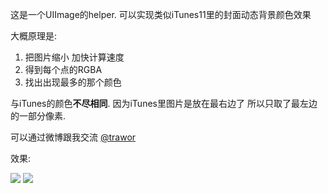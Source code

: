 这是一个UIImage的helper. 可以实现类似iTunes11里的封面动态背景颜色效果

大概原理是:  

1. 把图片缩小 加快计算速度  
2. 得到每个点的RGBA
3. 找出出现最多的那个颜色

与iTunes的颜色**不尽相同**. 因为iTunes里图片是放在最右边了 所以只取了最左边的一部分像素. 


可以通过微博跟我交流 [@trawor](http://weibo.com/trawor)


效果:

![](http://media.tumblr.com/7e9edf006e8d5ae92f9252284c862de6/tumblr_inline_mnsqpgGSyw1qz4rgp.png)
![](http://media.tumblr.com/8d39b8ee7004b68f228195e14751f80c/tumblr_inline_mnsqq26JKX1qz4rgp.png)


